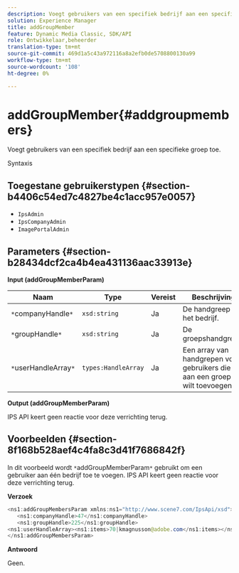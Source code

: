 ```yaml
---
description: Voegt gebruikers van een specifiek bedrijf aan een specifieke groep toe.
solution: Experience Manager
title: addGroupMember
feature: Dynamic Media Classic, SDK/API
role: Ontwikkelaar,beheerder
translation-type: tm+mt
source-git-commit: 469d1a5c43a972116a8a2efb0de5708800130a99
workflow-type: tm+mt
source-wordcount: '108'
ht-degree: 0%

---
```



# addGroupMember{#addgroupmembers}

Voegt gebruikers van een specifiek bedrijf aan een specifieke groep toe.

Syntaxis

## Toegestane gebruikerstypen {#section-b4406c54ed7c4827be4c1acc957e0057}

* `IpsAdmin`
* `IpsCompanyAdmin`
* `ImagePortalAdmin`

## Parameters {#section-b28434dcf2ca4b4ea431136aac33913e}

**Input (addGroupMemberParam)**

| Naam | Type | Vereist | Beschrijving |
|---|---|---|---|
| `*`companyHandle`*` | `xsd:string` | Ja | De handgreep aan het bedrijf. |
| `*`groupHandle`*` | `xsd:string` | Ja | De groepshandgreep. |
| `*`userHandleArray`*` | `types:HandleArray` | Ja | Een array van handgrepen voor gebruikers die u aan een groep wilt toevoegen. |

**Output (addGroupMemberParam)**

IPS API keert geen reactie voor deze verrichting terug.

## Voorbeelden {#section-8f168b528aef4c4fa8c3d41f7686842f}

In dit voorbeeld wordt `*`addGroupMemberParam`*` gebruikt om een gebruiker aan één bedrijf toe te voegen. IPS API keert geen reactie voor deze verrichting terug.

**Verzoek**

```java
<ns1:addGroupMembersParam xmlns:ns1="http://www.scene7.com/IpsApi/xsd">
   <ns1:companyHandle>47</ns1:companyHandle>
   <ns1:groupHandle>225</ns1:groupHandle>
<ns1:userHandleArray><ns1:items>70|kmagnusson@adobe.com</ns1:items></ns1:userHandleArray>
</ns1:addGroupMembersParam>
```

**Antwoord**

Geen.
